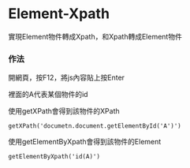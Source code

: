 # Element-Xpath
實現Element物件轉成Xpath，和Xpath轉成Element物件

### 作法
<p>開網頁，按F12，將js內容貼上按Enter</p>
<p>裡面的A代表某個物件的id</p>
<p>使用getXPath會得到該物件的XPath</p>
<pre><code>getXPath('documetn.document.getElementById('A')')
</code></pre>
<p>使用getElementByXpath會得到該物件的Element</p>
<pre><code>getElementByXpath('id(A)')
</code></pre>
